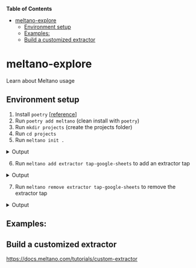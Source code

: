 **Table of Contents**
- [meltano-explore](#meltano-explore)
  - [Environment setup](#environment-setup)
  - [Examples:](#examples)
  - [Build a customized extractor](#build-a-customized-extractor)


# meltano-explore
Learn about Meltano usage

## Environment setup
1. Install `poetry` [[reference](https://python-poetry.org/docs/#installation)]
2. Run `poetry add meltano` (clean install with `poetry`)
3. Run `mkdir projects` (create the projects folder)
4. Run `cd projects`
5. Run `meltano init .`
<details>
<summary>Output</summary>

```
❯ meltano init .                                                                                                         (base)
Creating .meltano folder
created .meltano in /Users/xiangshiyin/Documents/Learning/meltano-explore/projects/.meltano
Creating project files...
   |-- meltano.yml
   |-- README.md
   |-- requirements.txt
   |-- output/.gitignore
   |-- .gitignore
   |-- extract/.gitkeep
   |-- load/.gitkeep
   |-- transform/.gitkeep
   |-- analyze/.gitkeep
   |-- notebook/.gitkeep
   |-- orchestrate/.gitkeep
Creating system database...  Done!



                          ████   █████
                         ░░███  ░░███
 █████████████    ██████  ░███  ███████    ██████   ████████    ██████
░░███░░███░░███  ███░░███ ░███ ░░░███░    ░░░░░███ ░░███░░███  ███░░███
 ░███ ░███ ░███ ░███████  ░███   ░███      ███████  ░███ ░███ ░███ ░███
 ░███ ░███ ░███ ░███░░░   ░███   ░███ ███ ███░░███  ░███ ░███ ░███ ░███
 █████░███ █████░░██████  █████  ░░█████ ░░████████ ████ █████░░██████
░░░░░ ░░░ ░░░░░  ░░░░░░  ░░░░░    ░░░░░   ░░░░░░░░ ░░░░ ░░░░░  ░░░░░░



Your project has been created!

Meltano Environments initialized with dev, staging, and prod.
To learn more about Environments visit: https://docs.meltano.com/concepts/environments

Next steps:
  Visit https://docs.meltano.com/getting-started/part1 to learn where to go from here
```

</details>

6. Run `meltano add extractor tap-google-sheets` to add an extractor tap
<details>
<summary>Output</summary>

```
❯ meltano add extractor tap-google-sheets                                                                                (base)
2024-02-28T04:50:05.574072Z [warning  ] `kind: password` is deprecated for setting definitions in favour of `sensitive: true`, and is currently in use by the following settings of extractor 'tap-google-sheets': 'oauth_credentials.client_id', 'oauth_credentials.client_secret', 'oauth_credentials.refresh_token', 'sheet_id'. Please open an issue or pull request to update the plugin definition on Meltano Hub at https://github.com/meltano/hub/blob/main/_data/meltano/extractors/tap-google-sheets/matatika.yml.
Added extractor 'tap-google-sheets' to your project
Variant:	matatika (default)
Repository:	https://github.com/Matatika/tap-google-sheets
Documentation:	https://hub.meltano.com/extractors/tap-google-sheets--matatika

Installing extractor 'tap-google-sheets'...
Installed extractor 'tap-google-sheets'

To learn more about extractor 'tap-google-sheets', visit https://hub.meltano.com/extractors/tap-google-sheets--matatika
```

</details>

7. Run `meltano remove extractor tap-google-sheets` to remove the extractor tap
<details>
<summary>Output</summary>

```
❯ meltano remove extractor tap-google-sheets                                                                             (base)

Removing extractor 'tap-google-sheets'...

2024-02-28T05:15:21.179487Z [warning  ] `kind: password` is deprecated for setting definitions in favour of `sensitive: true`, and is currently in use by the following settings of extractor 'tap-google-sheets': 'oauth_credentials.client_id', 'oauth_credentials.client_secret', 'oauth_credentials.refresh_token', 'sheet_id'. Please open an issue or pull request to update the plugin definition on Meltano Hub at https://github.com/meltano/hub/blob/main/_data/meltano/extractors/tap-google-sheets/matatika.yml.
Reset extractor 'tap-google-sheets' plugin settings in the system database
Removed extractor 'tap-google-sheets' from meltano.yml
Removed extractor 'tap-google-sheets' from .meltano/extractors
Removed extractor 'tap-google-sheets' from plugins/extractors/tap-google-sheets*.lock
```

</details>

## Examples:
## Build a customized extractor
https://docs.meltano.com/tutorials/custom-extractor

